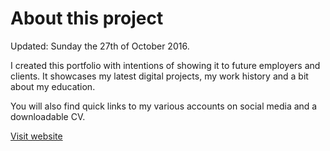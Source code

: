 About this project
=============
Updated: Sunday the 27th of October 2016.

I created this portfolio with intentions of showing it to future employers and clients. It showcases my latest digital projects, my work history and a bit about my education.

You will also find quick links to my various accounts on social media and a downloadable CV.

[Visit website](http://ladybiosphere.github.io/portfolio/)

